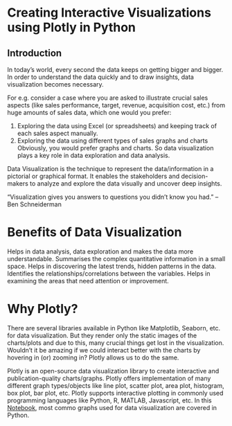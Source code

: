 # Creating Interactive Visualizations using Plotly in Python
## Introduction
In today’s world, every second the data keeps on getting bigger and bigger. In order to understand the data quickly and to draw insights, data visualization becomes necessary.

For e.g. consider a case where you are asked to illustrate crucial sales aspects (like sales performance, target, revenue, acquisition cost, etc.) from huge amounts of sales data, which one would you prefer:

1. Exploring the data using Excel (or spreadsheets) and keeping track of each sales aspect manually.
2. Exploring the data using different types of sales graphs and charts
Obviously, you would prefer graphs and charts. So data visualization plays a key role in data exploration and data analysis.

Data Visualization is the technique to represent the data/information in a pictorial or graphical format. It enables the stakeholders and decision-makers to analyze and explore the data visually and uncover deep insights.

“Visualization gives you answers to questions you didn’t know you had.” – Ben Schneiderman

# Benefits of Data Visualization
Helps in data analysis, data exploration and makes the data more understandable.
Summarises the complex quantitative information in a small space.
Helps in discovering the latest trends, hidden patterns in the data.
Identifies the relationships/correlations between the variables.
Helps in examining the areas that need attention or improvement.
# Why Plotly?
There are several libraries available in Python like Matplotlib, Seaborn, etc. for data visualization. But they render only the static images of the charts/plots and due to this, many crucial things get lost in the visualization. Wouldn’t it be amazing if we could interact better with the charts by hovering in (or) zooming in? Plotly allows us to do the same.

Plotly is an open-source data visualization library to create interactive and publication-quality charts/graphs.
Plotly offers implementation of many different graph types/objects like line plot, scatter plot, area plot, histogram, box plot, bar plot, etc.
Plotly supports interactive plotting in commonly used programming languages like Python, R, MATLAB, Javascript, etc.
In this [Notebook](https://github.com/Awais1161/Plotly/blob/main/Plotly.ipynb), most commo graphs used for data visualization are covered in Python.
